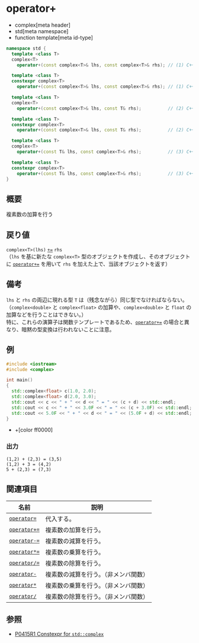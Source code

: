 # operator+
* complex[meta header]
* std[meta namespace]
* function template[meta id-type]

```cpp
namespace std {
  template <class T>
  complex<T>
    operator+(const complex<T>& lhs, const complex<T>& rhs); // (1) C++03

  template <class T>
  constexpr complex<T>
    operator+(const complex<T>& lhs, const complex<T>& rhs); // (1) C++20

  template <class T>
  complex<T>
    operator+(const complex<T>& lhs, const T& rhs);          // (2) C++03

  template <class T>
  constexpr complex<T>
    operator+(const complex<T>& lhs, const T& rhs);          // (2) C++20

  template <class T>
  complex<T>
    operator+(const T& lhs, const complex<T>& rhs);          // (3) C++03

  template <class T>
  constexpr complex<T>
    operator+(const T& lhs, const complex<T>& rhs);          // (3) C++20
}
```

## 概要
複素数の加算を行う


## 戻り値
`complex<T>(lhs)` [`+=`](op_plus_assign.md) `rhs`  
（`lhs` を基に新たな `complex<T>` 型のオブジェクトを作成し、そのオブジェクトに [`operator+=`](op_plus_assign.md) を用いて `rhs` を加えた上で、当該オブジェクトを返す）


## 備考
`lhs` と `rhs` の両辺に現れる型 `T` は（残念ながら）同じ型でなければならない。（`complex<double>` と `complex<float>` の加算や、`complex<double>` と `float` の加算などを行うことはできない。）  
特に、これらの演算子は関数テンプレートであるため、[`operator+=`](op_plus_assign.md) の場合と異なり、暗黙の型変換は行われないことに注意。


## 例
```cpp example
#include <iostream>
#include <complex>

int main()
{
  std::complex<float> c(1.0, 2.0);
  std::complex<float> d(2.0, 3.0);
  std::cout << c << " + " << d << " = " << (c + d) << std::endl;
  std::cout << c << " + " << 3.0F << " = " << (c + 3.0F) << std::endl;
  std::cout << 5.0F << " + " << d << " = " << (5.0F + d) << std::endl;
}
```
* +[color ff0000]

### 出力
```
(1,2) + (2,3) = (3,5)
(1,2) + 3 = (4,2)
5 + (2,3) = (7,3)
```


## 関連項目
| 名前                                  | 説明                                 |
|---------------------------------------|--------------------------------------|
| [`operator=`](op_assign.md)           | 代入する。                           |
| [`operator+=`](op_plus_assign.md)     | 複素数の加算を行う。                 |
| [`operator-=`](op_minus_assign.md)    | 複素数の減算を行う。                 |
| [`operator*=`](op_multiply_assign.md) | 複素数の乗算を行う。                 |
| [`operator/=`](op_divide_assign.md)   | 複素数の除算を行う。                 |
| [`operator-`](op_minus.md)            | 複素数の減算を行う。（非メンバ関数） |
| [`operator*`](op_multiply.md)         | 複素数の乗算を行う。（非メンバ関数） |
| [`operator/`](op_divide.md)           | 複素数の除算を行う。（非メンバ関数） |


## 参照
- [P0415R1 Constexpr for `std::complex`](http://www.open-std.org/jtc1/sc22/wg21/docs/papers/2017/p0415r1.html)

